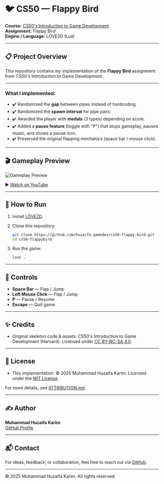 # 🐦 CS50 — Flappy Bird

**Course:** [CS50's Introduction to Game Development](https://cs50.harvard.edu/games/)  
**Assignment:** Flappy Bird  
**Engine / Language:** LÖVE2D (Lua)  

---

## 📋 Project Overview

This repository contains my implementation of the **Flappy Bird** assignment from CS50's Introduction to Game Development.

---

### What I implemented:

- ✔️ Randomized the **gap** between pipes instead of hardcoding.  
- ✔️ Randomized the **spawn interval** for pipe pairs.  
- ✔️ Awarded the player with **medals** (3 types) depending on score.  
- ✔️ Added a **pause feature** (toggle with "P") that stops gameplay, pauses music, and shows a pause icon.  
- ✔️ Preserved the original flapping mechanics (space bar / mouse click).  

---

## 🎬 Gameplay Preview

![Gameplay Preview](docs/gameplay.gif)

▶️ [Watch on YouTube](https://youtu.be/pcWGJrJZY4s?si=Tg-HKvmC7nclxmo9)

---

## 🚀 How to Run

1. Install [LÖVE2D](https://love2d.org/).

2. Clone this repository:

   ```bash
   git clone https://github.com/huzaifa-gamedev/cs50-flappy-bird.git
   cd cs50-flappybird
   ```

3. Run the game:

   ```bash
   love .
   ```

---

## 🎯 Controls

- **Space Bar** — Flap / Jump  
- **Left Mouse Click** — Flap / Jump  
- **P** — Pause / Resume  
- **Escape** — Quit game  

---

## ✨ Credits

- Original skeleton code & assets: CS50's Introduction to Game Development (Harvard). Licensed under [CC BY-NC-SA 4.0](https://creativecommons.org/licenses/by-nc-sa/4.0/).  

---

## 📄 License

- This implementation: © 2025 Muhammad Huzaifa Karim. Licensed under the [MIT License](LICENSE).  

For more details, see [ATTRIBUTION.md](ATTRIBUTION.md).  

---

## ✍️ Author

**Muhammad Huzaifa Karim**  
[GitHub Profile](https://github.com/huzaifakarim1)  

---

## 📬 Contact

For ideas, feedback, or collaboration, feel free to reach out via [GitHub](https://github.com/huzaifakarim1).  

---

© 2025 Muhammad Huzaifa Karim. All rights reserved.
